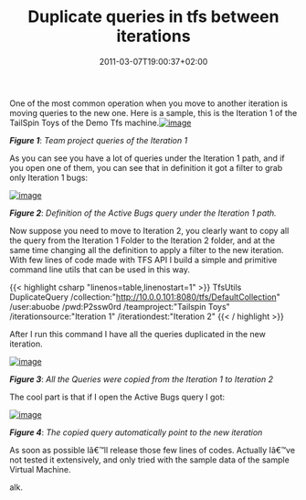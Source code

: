 ﻿---
title: "Duplicate queries in tfs between iterations"
description: ""
date: 2011-03-07T19:00:37+02:00
draft: false
tags: [Team Foundation Server]
categories: [Team Foundation Server]
---
One of the most common operation when you move to another iteration is moving queries to the new one. Here is a sample, this is the Iteration 1 of the TailSpin Toys of the Demo Tfs machine.[![image](http://www.codewrecks.com/blog/wp-content/uploads/2011/03/image_thumb.png "image")](http://www.codewrecks.com/blog/wp-content/uploads/2011/03/image.png)

 ***Figure 1***: *Team project queries of the Iteration 1*

As you can see you have a lot of queries under the Iteration 1 path, and if you open one of them, you can see that in definition it got a filter to grab only Iteration 1 bugs:

[![image](http://www.codewrecks.com/blog/wp-content/uploads/2011/03/image_thumb1.png "image")](http://www.codewrecks.com/blog/wp-content/uploads/2011/03/image1.png)

 ***Figure 2***: *Definition of the Active Bugs query under the Iteration 1 path.*

Now suppose you need to move to Iteration 2, you clearly want to copy all the query from the Iteration 1 Folder to the Iteration 2 folder, and at the same time changing all the definition to apply a filter to the new iteration. With few lines of code made with TFS API I build a simple and primitive command line utils that can be used in this way.

{{< highlight csharp "linenos=table,linenostart=1" >}}
TfsUtils
DuplicateQuery
/collection:"http://10.0.0.101:8080/tfs/DefaultCollection"
/user:abuobe
/pwd:P2ssw0rd
/teamproject:"Tailspin Toys"
/iterationsource:"Iteration 1"
/iterationdest:"Iteration 2"
{{< / highlight >}}

After I run this command I have all the queries duplicated in the new iteration.

[![image](http://www.codewrecks.com/blog/wp-content/uploads/2011/03/image_thumb2.png "image")](http://www.codewrecks.com/blog/wp-content/uploads/2011/03/image2.png)

 ***Figure 3***: *All the Queries were copied from the Iteration 1 to Iteration 2*

The cool part is that if I open the Active Bugs query I got:

[![image](http://www.codewrecks.com/blog/wp-content/uploads/2011/03/image_thumb3.png "image")](http://www.codewrecks.com/blog/wp-content/uploads/2011/03/image3.png)

 ***Figure 4***: *The copied query automatically point to the new iteration*

As soon as possible Iâ€™ll release those few lines of codes. Actually Iâ€™ve not tested it extensively, and only tried with the sample data of the sample Virtual Machine.

alk.

